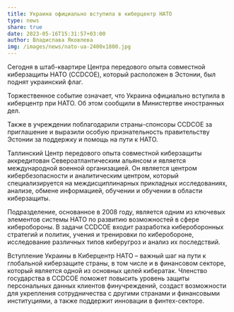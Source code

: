 ```yaml
---
title: Украина официально вступила в киберцентр НАТО
type: news
share: true
date: 2023-05-16T15:31:57+03:00
author: Владислава Яковлева
img: /images/news/nato-ua-2400x1800.jpg
---
```

Сегодня в штаб-квартире Центра передового опыта совместной киберзащиты НАТО (CCDCOE), который расположен в Эстонии, был поднят украинский флаг.

Торжественное событие означает, что Украина официально вступила в киберцентр при НАТО. Об этом сообщили в Министертве иностранных дел.

Также в учреждении поблагодарили страны-спонсоры CCDCOE за приглашение и выразили особую признательность правительству Эстонии за поддержку и помощь на пути к НАТО.

Таллинский Центр передового опыта совместной киберзащиты аккредитован Североатлантическим альянсом и является международной военной организацией. Он является центром кибербезопасности и аналитическим центром, который специализируется на междисциплинарных прикладных исследованиях, анализе, обмене информацией, обучении и обучении в области киберзащиты.

Подразделение, основанное в 2008 году, является одним из ключевых элементов системы НАТО по развитию возможностей в сфере киберобороны. В задачи CCDCOE входит разработка кибероборонных стратегий и политик, учения и тренировки по киберобороне, исследование различных типов киберугроз и анализ их последствий.

Вступление Украины в Киберцентр НАТО – важный шаг на пути к глобальной киберзащите страны, в том числе и в финансовом секторе, который является одной из основных целей кибератак. Членство государства в CCDCOE поможет повысить уровень защиты персональных данных клиентов финучреждений, создаст возможности для укрепления сотрудничества с другими странами и финансовыми институциями, а также поддержит инновации в финтех-секторе.